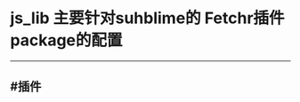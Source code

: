 # js_lib 主要针对suhblime的 Fetchr插件package的配置
------------------------------------------------------------

#插件
------------------------------------------------------------
